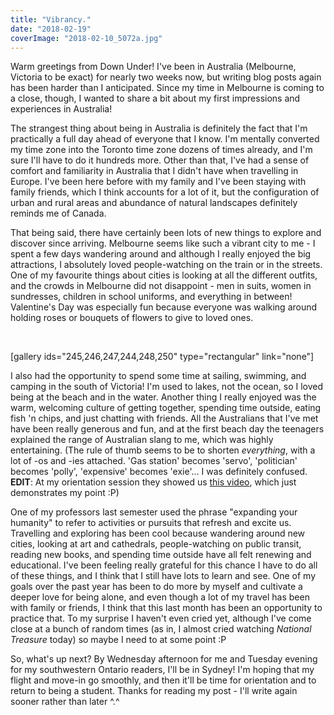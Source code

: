 ```yaml
---
title: "Vibrancy."
date: "2018-02-19"
coverImage: "2018-02-10_5072a.jpg"
---
```


Warm greetings from Down Under! I've been in Australia (Melbourne, Victoria to be exact) for nearly two weeks now, but writing blog posts again has been harder than I anticipated. Since my time in Melbourne is coming to a close, though, I wanted to share a bit about my first impressions and experiences in Australia!

The strangest thing about being in Australia is definitely the fact that I'm practically a full day ahead of everyone that I know. I'm mentally converted my time zone into the Toronto time zone dozens of times already, and I'm sure I'll have to do it hundreds more. Other than that, I've had a sense of comfort and familiarity in Australia that I didn't have when travelling in Europe. I've been here before with my family and I've been staying with family friends, which I think accounts for a lot of it, but the configuration of urban and rural areas and abundance of natural landscapes definitely reminds me of Canada.

That being said, there have certainly been lots of new things to explore and discover since arriving. Melbourne seems like such a vibrant city to me - I spent a few days wandering around and although I really enjoyed the big attractions, I absolutely loved people-watching on the train or in the streets. One of my favourite things about cities is looking at all the different outfits, and the crowds in Melbourne did not disappoint - men in suits, women in sundresses, children in school uniforms, and everything in between! Valentine's Day was especially fun because everyone was walking around holding roses or bouquets of flowers to give to loved ones.

 

\[gallery ids="245,246,247,244,248,250" type="rectangular" link="none"\]

I also had the opportunity to spend some time at sailing, swimming, and camping in the south of Victoria! I'm used to lakes, not the ocean, so I loved being at the beach and in the water. Another thing I really enjoyed was the warm, welcoming culture of getting together, spending time outside, eating fish 'n chips, and just chatting with friends. All the Australians that I've met have been really generous and fun, and at the first beach day the teenagers explained the range of Australian slang to me, which was highly entertaining. (The rule of thumb seems to be to shorten _everything_, with a lot of -os and -ies attached. 'Gas station' becomes 'servo', 'politician' becomes 'polly', 'expensive' becomes 'exie'... I was definitely confused. **EDIT**: At my orientation session they showed us [this video](https://www.youtube.com/watch?v=yDb_WsAt_Z0), which just demonstrates my point :P)

One of my professors last semester used the phrase "expanding your humanity" to refer to activities or pursuits that refresh and excite us. Travelling and exploring has been cool because wandering around new cities, looking at art and cathedrals, people-watching on public transit, reading new books, and spending time outside have all felt renewing and educational. I've been feeling really grateful for this chance I have to do all of these things, and I think that I still have lots to learn and see. One of my goals over the past year has been to do more by myself and cultivate a deeper love for being alone, and even though a lot of my travel has been with family or friends, I think that this last month has been an opportunity to practice that. To my surprise I haven't even cried yet, although I've come close at a bunch of random times (as in, I almost cried watching _National Treasure_ today) so maybe I need to at some point :P

So, what's up next? By Wednesday afternoon for me and Tuesday evening for my southwestern Ontario readers, I'll be in Sydney! I'm hoping that my flight and move-in go smoothly, and then it'll be time for orientation and to return to being a student. Thanks for reading my post - I'll write again sooner rather than later ^.^
